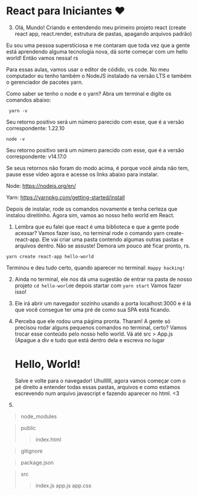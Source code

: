 # React para Iniciantes ❤️

3) Olá, Mundo! Criando e entendendo meu primeiro projeto react (create react app, react.render, estrutura de pastas, apagando arquivos padrão)

Eu sou uma pessoa supersticiosa e me contaram que toda vez que a gente está aprendendo alguma tecnologia nova, dá sorte começar com um hello world! Então vamos nessa! rs

Para essas aulas, vamos usar o editor de códido, vs code. No meu computador eu tenho também o NodeJS instalado na versão LTS e  também o gerenciador de pacotes yarn.

Como saber se tenho o node e o yarn? Abra um terminal e digite os comandos abaixo:

`` yarn -v``

Seu retorno positivo será um número parecido com esse, que é a versão correspondente: 1.22.10

``node -v``

Seu retorno positivo será um número parecido com esse, que é a versão correspondente: v14.17.0

Se seus retornos não foram do modo acima, é porque você ainda não tem, pause esse vídeo agora e acesse os links abaixo para instalar.

Node: https://nodejs.org/en/

Yarn: https://yarnpkg.com/getting-started/install

Depois de instalar, rode os comandos novamente e tenha certeza que instalou direitinho.
Agora sim, vamos ao nosso hello world em React.

1) Lembra que eu falei que react é uma biblioteca e que a gente pode acessar? Vamos fazer isso, no terminal rode o comando yarn create-react-app. Ele vai criar uma pasta contendo algumas outras pastas e arquivos dentro. Não se assuste! Demora um pouco até ficar pronto, rs.

``yarn create react-app hello-world``

Terminou e deu tudo certo, quando aparecer no terminal: ``Happy hacking!``

2) Ainda no terminal, ele nos dá uma sugestão de entrar na pasta de nosso projeto ``cd hello-world``e depois startar com ``yarn start``
Vamos fazer isso! 

3) Ele irá abrir um navegador sozinho usando a porta localhost:3000 e é lá que você consegue ter uma pré de como sua SPA está ficando.

4) Perceba que ele rodou uma págima pronta. Tharam! A gente só precisou rodar alguns pequenos comandos no terminal, certo? Vamos trocar esse conteúdo pelo nosso hello world. Vá até src > App.js (Apague a div e tudo que está dentro dela e escreva no lugar <h1>Hello, World!</h1> Salve e volte para o navegador! Uhullllll, agora vamos começar com o pé direito a entender todas essas pastas, arquivos e como estamos escrevendo num arquivo javascript e fazendo aparecer no html. <3

5) 
> node_modules

> public
  >> index.html

> gitignore

> package.json

> src
  >> index.js
  >> app.js
  >> app.css


